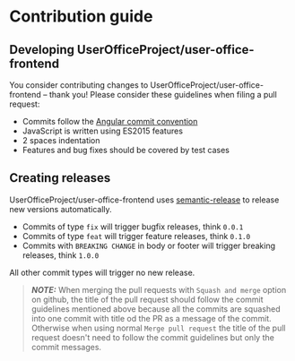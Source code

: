 # Contribution guide

## Developing UserOfficeProject/user-office-frontend

You consider contributing changes to UserOfficeProject/user-office-frontend – thank you!
Please consider these guidelines when filing a pull request:

- Commits follow the [Angular commit convention](https://github.com/angular/angular.js/blob/master/DEVELOPERS.md#-git-commit-guidelines)
- JavaScript is written using ES2015 features
- 2 spaces indentation
- Features and bug fixes should be covered by test cases

## Creating releases

UserOfficeProject/user-office-frontend uses [semantic-release](https://github.com/semantic-release/semantic-release)
to release new versions automatically.

- Commits of type `fix` will trigger bugfix releases, think `0.0.1`
- Commits of type `feat` will trigger feature releases, think `0.1.0`
- Commits with `BREAKING CHANGE` in body or footer will trigger breaking releases, think `1.0.0`

All other commit types will trigger no new release.

> **_NOTE:_** When merging the pull requests with `Squash and merge` option on github, the title of the pull request should follow the commit guidelines mentioned above because all the commits are squashed into one commit with title od the PR as a message of the commit. Otherwise when using normal `Merge pull request` the title of the pull request doesn't need to follow the commit guidelines but only the commit messages.
